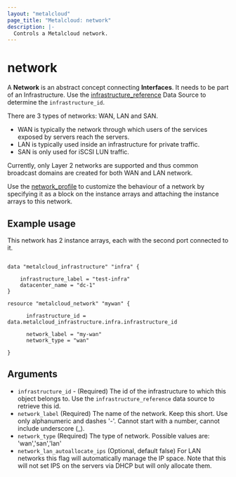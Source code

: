 ```yaml
---
layout: "metalcloud"
page_title: "Metalcloud: network"
description: |-
  Controls a Metalcloud network.
---
```



# network

A **Network** is an abstract concept connecting **Interfaces**. It needs to be part of an Infrastructure. Use the [infrastructure_reference](../d/infrastructure_reference.md) Data Source to determine the `infrastructure_id`.

There are 3 types of networks: WAN, LAN and SAN. 
* WAN is typically the network through which users of the services exposed by servers reach the servers.
* LAN is typically used inside an infrastructure for private traffic.
* SAN is only used for iSCSI LUN traffic.

Currently, only Layer 2 networks are supported and thus common broadcast domains are created for both WAN and LAN network.

Use the [network_profile](./network_profile.html.md)  to customize the behaviour of a network by specifying it as a block on the instance arrays and attaching the instance arrays to this network. 

## Example usage

This network has 2 instance arrays, each with the second port connected to it.

```hcl

data "metalcloud_infrastructure" "infra" {
   
    infrastructure_label = "test-infra"
    datacenter_name = "dc-1" 
}

resource "metalcloud_network" "mywan" {

      infrastructure_id = data.metalcloud_infrastructure.infra.infrastructure_id

      network_label = "my-wan"
      network_type = "wan"
      
}
```


## Arguments

* `infrastructure_id` - (Required) The id of the infrastructure to which this object belongs to. Use the `infrastructure_reference` data source to retrieve this id. 
* `network_label` (Required) The name of the network. Keep this short. Use only alphanumeric and dashes '-'. Cannot start with a number, cannot include underscore (_).
* `network_type` (Required) The type of network. Possible values are: 'wan','san','lan'
* `network_lan_autoallocate_ips` (Optional, default false) For LAN networks this flag will automatically manage the IP space. Note that this will not set IPS on the servers via DHCP but will only allocate them.